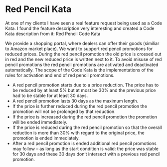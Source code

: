 Red Pencil Kata
===============

At one of my clients I have seen a real feature request being used as a Code Kata. I found the feature description very interesting and created a Code Kata description from it:
Red Pencil Code Kata

We provide a shopping portal, where dealers can offer their goods (similiar to Amazon market place). We want to support red pencil promotions for reduced prices. During the red pencil promotion the old price is crossed out in red and the new reduced price is written next to it.
To avoid misuse of red pencil promotions the red pencil promotions are activated and deactivated automatically.
The scope of the Code Kata is the implementations of the rules for activation and end of red pencil promotions.

- A red pencil promotion starts due to a price reduction. The price has to be reduced by at least 5% but at most be 30% and the previous price had to be stable for at least 30 days.
- A red pencil promotion lasts 30 days as the maximum length.
- If the price is further reduced during the red pencil promotion the promotion will not be prolonged by that reduction.
- If the price is increased during the red pencil promotion the promotion will be ended immediately.
- If the price is reduced during the red pencil promotion so that the overall reduction is more than 30% with regard to the original price, the promotion is ended immediately.
- After a red pencil promotion is ended additional red pencil promotions may follow – as long as the start condition is valid: the price was stable for 30 days and these 30 days don’t intersect with a previous red pencil promotion.